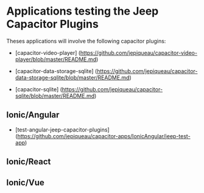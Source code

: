 # Applications testing the Jeep Capacitor Plugins 

Theses applications will involve the following capacitor plugins:
- [capacitor-video-player] (https://github.com/jepiqueau/capacitor-video-player/blob/master/README.md)

- [capacitor-data-storage-sqlite] (https://github.com/jepiqueau/capacitor-data-storage-sqlite/blob/master/README.md)

- [capacitor-sqlite] (https://github.com/jepiqueau/capacitor-sqlite/blob/master/README.md)


## Ionic/Angular

- [test-angular-jeep-capacitor-plugins] (https://github.com/jepiqueau/capacitor-apps/IonicAngular/jeep-test-app)

## Ionic/React

## Ionic/Vue